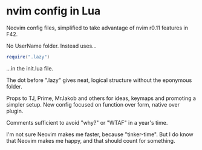 # nvim config in Lua
Neovim config files, simplified to take advantage of nvim r0.11 features in F42.

No UserName folder. Instead uses...
```lua
require(".lazy")
```
...in the init.lua file.

The dot before ".lazy" gives neat, logical structure without the eponymous folder.

Props to TJ, Prime, MrJakob and others for ideas, keymaps and promoting a simpler setup.
New config focused on function over form, native over plugin.

Comments sufficient to avoid "why?" or "WTAF" in a year's time.

I'm not sure Neovim makes me faster, because "tinker-time".
But I do know that Neovim makes me happy, and that should count for something.

